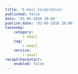 ```yaml
---
title: 'E-mail Corporativo'
published: false
date: '01-05-2016 20:00'
publish_date: '01-05-2016 20:00'
taxonomy:
    category:
        - email
    tag:
        - email
    service:
        - email
recaptchacontact:
    enabled: false
---
```


